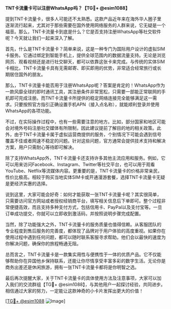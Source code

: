 **TNT卡流量卡可以注册WhatsApp吗？【TG💪+ @esim1088】**

提到TNT卡流量卡，很多人可能还不太熟悉。这款产品近年来在海外华人圈子里逐渐流行起来，尤其对于那些需要在国外使用网络服务的人群来说，它无疑是一个福音。那么，TNT卡流量卡到底是什么？它是否支持注册WhatsApp等社交软件呢？今天就让我们一起来深入了解。

首先，什么是TNT卡流量卡？简单来说，这是一种专门为国际用户设计的虚拟SIM卡服务。它通过绑定到智能手机上，提供全球范围内的数据流量支持。无论是浏览网页、观看视频还是进行社交聊天，都可以依靠这张卡来完成。与传统的实体SIM卡相比，TNT卡流量卡具有无需邮寄、即买即用的优势，非常适合经常旅行或长期居住国外的朋友。

那么，TNT卡流量卡能否用于注册WhatsApp呢？答案是肯定的！WhatsApp作为一款风靡全球的即时通讯工具，其注册条件非常宽松，只需要一部能正常联网的手机即可完成注册。而TNT卡流量卡所提供的稳定网络连接完全能够满足这一需求。只要按照官方指引正确设置手机APN（接入点名称），就能顺利登录并使用WhatsApp的各项功能。

不过，在实际操作过程中，也有一些需要注意的地方。比如，部分国家和地区可能会对境外号码注册社交媒体有所限制，因此建议提前了解目的地的相关政策。此外，由于TNT卡流量卡属于虚拟运营商提供的服务，个别情况下可能会遇到信号覆盖不佳或者网速不稳定的问题。针对这些问题，官方通常会提供技术支持和解决方案，用户只需耐心等待即可解决。

除了支持WhatsApp外，TNT卡流量卡还支持许多其他主流应用和服务。例如，它可以用来访问Facebook、Instagram、Twitter等社交平台，也可以用于观看YouTube、Netflix等流媒体内容。更重要的是，TNT卡流量卡的价格非常亲民，性价比极高。相较于购买当地实体SIM卡或开通漫游套餐，选择TNT卡流量卡无疑是更经济实惠的选择。

说到这里，大家可能会好奇：如何才能获取一张TNT卡流量卡呢？其实很简单，只需要访问官方网站或者授权经销商平台，填写相关信息后下单即可。整个过程非常便捷高效，而且支持多种支付方式，包括信用卡、PayPal以及支付宝等。一旦订单成功提交，你就可以立即收到激活码，并按照说明步骤完成配置。

当然，除了功能强大之外，TNT卡流量卡的服务质量也值得信赖。从客服团队的专业程度到售后服务的完善度，都体现了品牌对于用户体验的高度重视。如果你在使用过程中遇到任何问题，都可以随时联系客服寻求帮助。他们会以最快的速度为你解决问题，确保你的旅程畅通无阻。

总而言之，TNT卡流量卡是一款集实用性与便携性于一体的优质产品。它不仅能够帮助你在异国他乡保持联系，还能让你尽情享受丰富多彩的数字生活。无论你是商务出差还是休闲旅游，拥有一张TNT卡流量卡都将是你明智之选。

最后再次提醒大家，关于TNT卡流量卡的具体使用方法及注意事项，大家可以加入我们的交流群组【TG💪+ @esim1088】，与其他用户一起探讨经验，共同进步。相信通过大家的努力，一定能让这款神奇的小卡片发挥出更大的价值！

[[TG💪+ @esim1088](https://t.me/s/esim1088) ![Image](https://i.postimg.cc/4NQfJmqS/Snipaste-2025-05-13-00-14-12.png)]